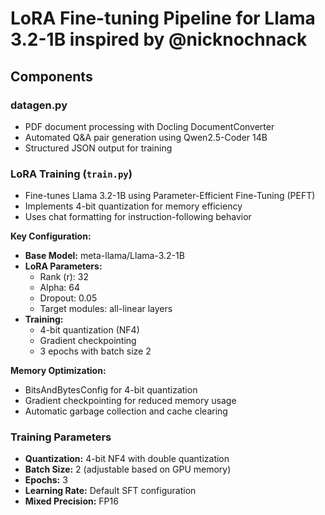 # LoRA Fine-tuning Pipeline for Llama 3.2-1B inspired by @nicknochnack

## Components

### datagen.py

- PDF document processing with Docling DocumentConverter
- Automated Q&A pair generation using Qwen2.5-Coder 14B
- Structured JSON output for training

### LoRA Training (`train.py`)

- Fine-tunes Llama 3.2-1B using Parameter-Efficient Fine-Tuning (PEFT)
- Implements 4-bit quantization for memory efficiency
- Uses chat formatting for instruction-following behavior

**Key Configuration:**
- **Base Model:** meta-llama/Llama-3.2-1B
- **LoRA Parameters:**
  - Rank (r): 32
  - Alpha: 64
  - Dropout: 0.05
  - Target modules: all-linear layers
- **Training:**
  - 4-bit quantization (NF4)
  - Gradient checkpointing
  - 3 epochs with batch size 2

**Memory Optimization:**
- BitsAndBytesConfig for 4-bit quantization
- Gradient checkpointing for reduced memory usage
- Automatic garbage collection and cache clearing

### Training Parameters

- **Quantization:** 4-bit NF4 with double quantization
- **Batch Size:** 2 (adjustable based on GPU memory)
- **Epochs:** 3
- **Learning Rate:** Default SFT configuration
- **Mixed Precision:** FP16


